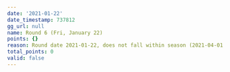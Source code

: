 ```yaml
---
date: '2021-01-22'
date_timestamp: 737812
gg_url: null
name: Round 6 (Fri, January 22)
points: {}
reason: Round date 2021-01-22, does not fall within season (2021-04-01 to 2021-10-01)
total_points: 0
valid: false
---
```

